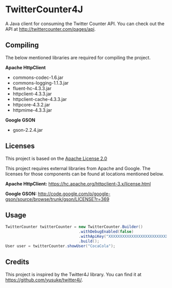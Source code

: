 TwitterCounter4J
================
A Java client for consuming the Twitter Counter API. You can check out the API at http://twittercounter.com/pages/api.

Compiling
---------
The below mentioned libraries are required for compiling the project.

<b>Apache HttpClient</b>
<ul>
<li>commons-codec-1.6.jar</li>
<li>commons-logging-1.1.3.jar</li>
<li>fluent-hc-4.3.3.jar</li>
<li>httpclient-4.3.3.jar</li>
<li>httpclient-cache-4.3.3.jar</li>
<li>httpcore-4.3.2.jar</li>
<li>httpmime-4.3.3.jar</li>
</ul>

<b>Google GSON</b>
<ul>
<li>gson-2.2.4.jar</li>
</ul>

Licenses
--------
This project is based on the <a href="http://www.apache.org/licenses/LICENSE-2.0.html" title="Apache License 2.0">Apache License 2.0</a>

This project requires external libraries from Apache and Google. The licenses for those components can be found at locations mentioned below.

<b>Apache HttpClient:</b> https://hc.apache.org/httpclient-3.x/license.html

<b>Google GSON:</b> http://code.google.com/p/google-gson/source/browse/trunk/gson/LICENSE?r=369


Usage
-----
```java
TwitterCounter twitterCounter = new TwitterCounter.Builder()
                                .withDebugEnabled(false)
                                .withApiKey("XXXXXXXXXXXXXXXXXXXXXXXXXXXXXX") // Put your API key here
                                .build();
User user = twitterCounter.showUser("CocaCola");
```

Credits
-------
This project is inspired by the Twitter4J library. You can find it at https://github.com/yusuke/twitter4j/.
